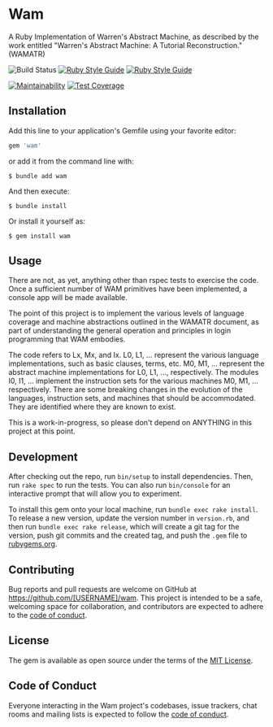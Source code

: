 # Wam

A Ruby Implementation of Warren's Abstract Machine, as described by the work entitled "Warren's Abstract Machine: A Tutorial Reconstruction." (WAMATR)


![Build Status](https://github.com/raels/wam/actions/workflows/main.yml/badge.svg)  [![Ruby Style Guide](https://img.shields.io/badge/code_style-rubocop-brightgreen.svg)](https://github.com/rubocop/rubocop)  [![Ruby Style Guide](https://img.shields.io/badge/code_style-community-brightgreen.svg)](https://rubystyle.guide)

[![Maintainability](https://api.codeclimate.com/v1/badges/05e5706985362b311221/maintainability)](https://codeclimate.com/github/raels/wam/maintainability)  [![Test Coverage](https://api.codeclimate.com/v1/badges/05e5706985362b311221/test_coverage)](https://codeclimate.com/github/raels/wam/test_coverage)
## Installation

Add this line to your application's Gemfile using your favorite editor:

```ruby
gem 'wam'
```

or add it from the command line with:

    $ bundle add wam

And then execute:

    $ bundle install

Or install it yourself as:

    $ gem install wam

## Usage

There are not, as yet, anything other than rspec tests to exercise the code.  Once a sufficient number of WAM primitives have been implemented, a console app will be made available.

The point of this project is to implement the various levels of language coverage and machine abstractions outlined in the WAMATR document, as part of understanding the general operation and principles in login programming that WAM embodies.

The code refers to Lx, Mx, and Ix.  L0, L1, ... represent the various language implementations, such as basic clauses, terms, etc.  M0, M1, ... represent the abstract machine implementations for L0, L1, ..., respectively.  The modules I0, I1, ... implement the instruction sets for the various machines M0, M1, ... respectively.  There are some breaking changes in the evolution of the languages, instruction sets, and machines that should be accommodated.  They are identified where they are known to exist.

This is a work-in-progress, so please don't depend on ANYTHING in this project at this point.

## Development

After checking out the repo, run `bin/setup` to install dependencies. Then, run `rake spec` to run the tests. You can also run `bin/console` for an interactive prompt that will allow you to experiment.

To install this gem onto your local machine, run `bundle exec rake install`. To release a new version, update the version number in `version.rb`, and then run `bundle exec rake release`, which will create a git tag for the version, push git commits and the created tag, and push the `.gem` file to [rubygems.org](https://rubygems.org).

## Contributing

Bug reports and pull requests are welcome on GitHub at https://github.com/[USERNAME]/wam. This project is intended to be a safe, welcoming space for collaboration, and contributors are expected to adhere to the [code of conduct](https://github.com/[USERNAME]/wam/blob/master/CODE_OF_CONDUCT.md).

## License

The gem is available as open source under the terms of the [MIT License](https://opensource.org/licenses/MIT).

## Code of Conduct

Everyone interacting in the Wam project's codebases, issue trackers, chat rooms and mailing lists is expected to follow the [code of conduct](https://github.com/[USERNAME]/wam/blob/master/CODE_OF_CONDUCT.md).
